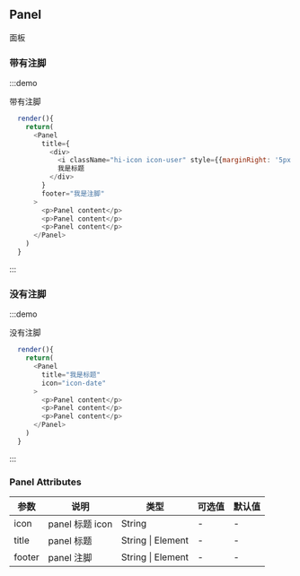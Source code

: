## Panel

面板

### 带有注脚

:::demo

带有注脚

```js
  render(){
    return(
      <Panel 
        title={
          <div>
            <i className="hi-icon icon-user" style={{marginRight: '5px'}}></i>
            我是标题
          </div>
        }
        footer="我是注脚"
      >
        <p>Panel content</p>
        <p>Panel content</p>
        <p>Panel content</p>
      </Panel>
    )
  }

```
:::


### 没有注脚

:::demo

没有注脚

```js
  render(){
    return(
      <Panel 
        title="我是标题"
        icon="icon-date"
      >
        <p>Panel content</p>
        <p>Panel content</p>
        <p>Panel content</p>
      </Panel>
    )
  }

```
:::


### Panel Attributes

| 参数 | 说明 | 类型 | 可选值 |默认值  |
| -------- | ----- | ----  | ----  |   ----  |
| icon | panel 标题 icon | String | - | - |
| title | panel 标题 | String \| Element | - | - |
| footer | panel 注脚  | String \| Element  | - | - |

